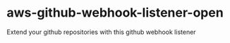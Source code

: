 # aws-github-webhook-listener-open
Extend your github repositories with this github webhook listener
